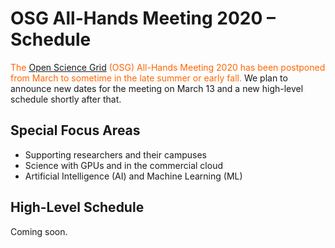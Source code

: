 # OSG All-Hands Meeting 2020 &ndash; Schedule

<span style="color: #FF6600;">The
[Open Science Grid](https://www.opensciencegrid.org) (OSG) All-Hands Meeting
2020 has been postponed from March to sometime in the late summer or early
fall.</span> We plan to announce new dates for the meeting on March 13 and a new
high-level schedule shortly after that.

## Special Focus Areas

* Supporting researchers and their campuses
* Science with GPUs and in the commercial cloud
* Artificial Intelligence (AI) and Machine Learning (ML)

## High-Level Schedule

Coming soon.
